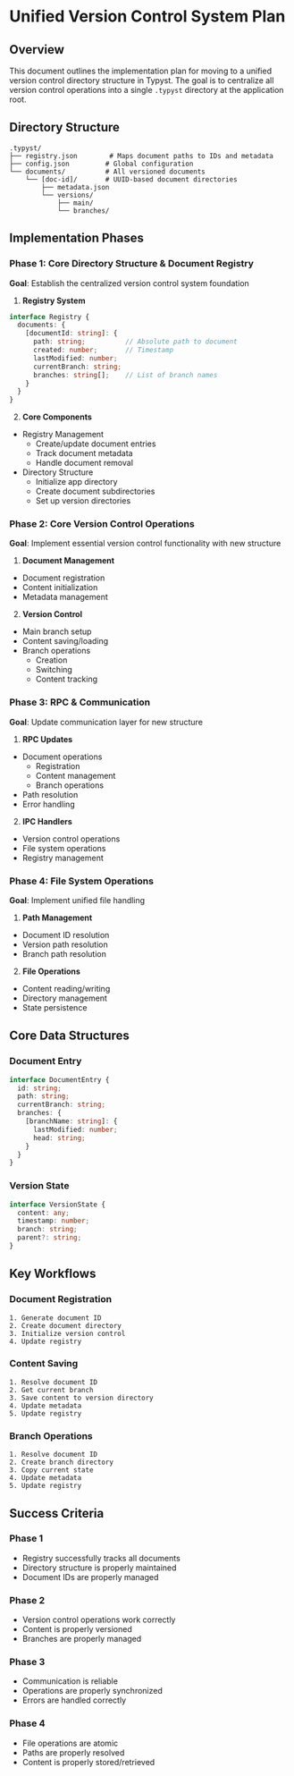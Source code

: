 # Unified Version Control System Plan

## Overview
This document outlines the implementation plan for moving to a unified version control directory structure in Typyst. The goal is to centralize all version control operations into a single `.typyst` directory at the application root.

## Directory Structure
```
.typyst/
├── registry.json        # Maps document paths to IDs and metadata
├── config.json         # Global configuration
└── documents/          # All versioned documents
    └── [doc-id]/       # UUID-based document directories
        ├── metadata.json
        └── versions/
            ├── main/
            └── branches/
```

## Implementation Phases

### Phase 1: Core Directory Structure & Document Registry
**Goal**: Establish the centralized version control system foundation

1. **Registry System**
```typescript
interface Registry {
  documents: {
    [documentId: string]: {
      path: string;          // Absolute path to document
      created: number;       // Timestamp
      lastModified: number;
      currentBranch: string;
      branches: string[];    // List of branch names
    }
  }
}
```

2. **Core Components**
- Registry Management
  * Create/update document entries
  * Track document metadata
  * Handle document removal
- Directory Structure
  * Initialize app directory
  * Create document subdirectories
  * Set up version directories

### Phase 2: Core Version Control Operations
**Goal**: Implement essential version control functionality with new structure

1. **Document Management**
- Document registration
- Content initialization
- Metadata management

2. **Version Control**
- Main branch setup
- Content saving/loading
- Branch operations
  * Creation
  * Switching
  * Content tracking

### Phase 3: RPC & Communication
**Goal**: Update communication layer for new structure

1. **RPC Updates**
- Document operations
  * Registration
  * Content management
  * Branch operations
- Path resolution
- Error handling

2. **IPC Handlers**
- Version control operations
- File system operations
- Registry management

### Phase 4: File System Operations
**Goal**: Implement unified file handling

1. **Path Management**
- Document ID resolution
- Version path resolution
- Branch path resolution

2. **File Operations**
- Content reading/writing
- Directory management
- State persistence

## Core Data Structures

### Document Entry
```typescript
interface DocumentEntry {
  id: string;
  path: string;
  currentBranch: string;
  branches: {
    [branchName: string]: {
      lastModified: number;
      head: string;
    }
  }
}
```

### Version State
```typescript
interface VersionState {
  content: any;
  timestamp: number;
  branch: string;
  parent?: string;
}
```

## Key Workflows

### Document Registration
```
1. Generate document ID
2. Create document directory
3. Initialize version control
4. Update registry
```

### Content Saving
```
1. Resolve document ID
2. Get current branch
3. Save content to version directory
4. Update metadata
5. Update registry
```

### Branch Operations
```
1. Resolve document ID
2. Create branch directory
3. Copy current state
4. Update metadata
5. Update registry
```

## Success Criteria

### Phase 1
- Registry successfully tracks all documents
- Directory structure is properly maintained
- Document IDs are properly managed

### Phase 2
- Version control operations work correctly
- Content is properly versioned
- Branches are properly managed

### Phase 3
- Communication is reliable
- Operations are properly synchronized
- Errors are handled correctly

### Phase 4
- File operations are atomic
- Paths are properly resolved
- Content is properly stored/retrieved 